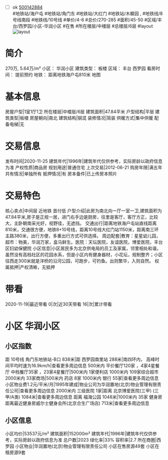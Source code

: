 - [ ] ok [500142884](https://bj.5i5j.com/ershoufang/500142884.html)  
 #地铁站/海户屯 #地铁站/角门东 #地铁站/大红门 #地铁站/木樨园 ,  #地铁线/8号线南段 #地铁线/10号线
#单价/4-6 #总价/270-285 #面积/45-50   #区域/丰台/西罗园/小区-华润小区 #在售 #所在楼层/中楼层 #总楼层/6层 #layout 
![layout](http://image2.5i5j.com//group2/M00/90/8A/CgqJM10NmvyAdtCIAAI_nu0si-U066.jpg_P5.jpg) 
# 简介 
 270万,  5.64万/m² 
小区： 华润小区
建筑类型： 板楼
区域： 丰台 西罗园
看房时间： 提前预约
地铁： 距离地铁海户屯810米 地图
# 基本信息 
 房屋户型|1室1厅1卫
所在楼层|中楼层/6层
建筑面积|47.84平米
户型结构|平层
建筑类型|板楼
房屋朝向|南北
建筑结构|钢混
装修情况|简装
供暖方式|集中供暖
配备电梯|无
# 交易信息 
 发布时间|2020-11-25
建筑年代|1996年|建筑年代仅供参考，实际房龄以政府信息为准
产权性质|商品房
规划用途|普通住宅
上次交易|2012-06-21
购房年限|满五年
共有情况|单独所有
抵押情况|有
房本备件|已上传房本照片
# 交易特色 
 核心卖点|中间层 近地铁 首付低
户型介绍|此房为南北向一厅一室一卫,建筑面积为47.84平米,房子是正规一居，进门右手边是厨房，往里是客厅，客厅方正，比较大，主卧朝南采光好，视野佳，无遮挡。
交通出行|距离地铁海户屯站直线距离810米，交通很方便，地铁8+10号线，距离10号线大红门站1150米，距离南三环主路380米，出行方便，多重出行方式可供选择。
周边配套|教育：星星幼儿园，超市：物美，华润万家，盒马鲜生。医院：天坛医院，友谊医院，博爱医院，丰台区妇幼保健院
小区信息|小区居民多为北京供电局的员工及家属，邻里相处和谐，虽然没有高档社区的花园水系，但是小区内有健身器材，小花坛，规制整齐；小区往西走300米就是洋桥的沿河公园，可跑步，可钓鱼。出则繁华，入则自然。
权属抵押|产权清晰，无抵押
# 带看 
 2020-11-19|最近带看	 0|次|近30天带看	 16|次|累计带看
# 小区 华润小区
## 小区指数 
 距 10号线 角门东地铁站-B口 838米|距 西罗园南里站 288米|南四环内， 高峰时间平均时速为16.9km/h|查看更多周边信息
500米内 平价餐厅120家 ，4家4星餐厅
中档餐厅35家 ，23家4星餐厅|500米内 1家便利店
1000米内 109家综合超市
2000米内 33家商场|500米内 药店 8家
1000米内 银行 55家|查看更多周边信息
小区物业费1.2元/平米/月|1995年建成|物业公司为华润置地(北京)物业管理有限责任公司|查看更多周边信息
2000米内 三级医院 1家|距离 北京博爱医院(三甲) (三甲/A类) 1084米|查看更多周边信息
距离 福海公园 1048米|1000米内 35家 健身房
距离最近健身房威尔士健身会所(北京合生广场店) 713米|查看更多周边信息
## 小区信息 
 小区均价|53537元/m²
建筑面积|152000m²
建筑年代|1996年|建筑年代仅供参考，实际房龄以政府信息为准
总户数|2023
绿化率|33%
容积率|2.7
所在商圈|西罗园
小区物业|华润置地(北京)物业管理有限责任公司
小区在售房源49套
小区在租房源9套
